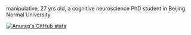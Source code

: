 manipulative, 27 yrs old, a cognitive neuroscience PhD student in Beijing Normal University

[![Anurag's GitHub stats](https://github-readme-stats.vercel.app/api?username=manipulative)](https://github.com/anuraghazra/github-readme-stats)


<!---
manipulative/manipulative is a ✨ special ✨ repository because its `README.md` (this file) appears on your GitHub profile.
You can click the Preview link to take a look at your changes.
--->

